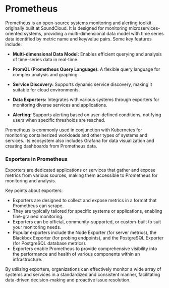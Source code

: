# Prometheus

Prometheus is an open-source systems monitoring and alerting toolkit originally built at SoundCloud. It is designed for monitoring microservices-oriented systems, providing a multi-dimensional data model with time series data identified by metric name and key/value pairs. Some key features include:

- **Multi-dimensional Data Model:** Enables efficient querying and analysis of time-series data in real-time.

- **PromQL (Prometheus Query Language):** A flexible query language for complex analysis and graphing.

- **Service Discovery:** Supports dynamic service discovery, making it suitable for cloud environments.

- **Data Exporters:** Integrates with various systems through exporters for monitoring diverse services and applications.

- **Alerting:** Supports alerting based on user-defined conditions, notifying users when specific thresholds are reached.

Prometheus is commonly used in conjunction with Kubernetes for monitoring containerized workloads and other types of systems and services. Its ecosystem also includes Grafana for data visualization and creating dashboards from Prometheus data.

### Exporters in Prometheus

Exporters are dedicated applications or services that gather and expose metrics from various sources, making them accessible to Prometheus for monitoring and analysis.

Key points about exporters:
- Exporters are designed to collect and expose metrics in a format that Prometheus can scrape.
- They are typically tailored for specific systems or applications, enabling fine-grained monitoring.
- Exporters can be official, community-supported, or custom-built to suit your monitoring needs.
- Popular exporters include the Node Exporter (for server metrics), the Blackbox Exporter (for probing endpoints), and the PostgreSQL Exporter (for PostgreSQL database metrics).
- Exporters enable Prometheus to provide comprehensive visibility into the performance and health of various components within an infrastructure.

By utilizing exporters, organizations can effectively monitor a wide array of systems and services in a standardized and consistent manner, facilitating data-driven decision-making and proactive issue resolution.
